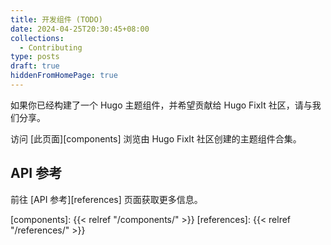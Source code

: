 ```yaml
---
title: 开发组件 (TODO)
date: 2024-04-25T20:30:45+08:00
collections:
  - Contributing
type: posts
draft: true
hiddenFromHomePage: true
---
```


如果你已经构建了一个 Hugo 主题组件，并希望贡献给 Hugo FixIt 社区，请与我们分享。

<!--more-->

访问 [此页面][components] 浏览由 Hugo FixIt 社区创建的主题组件合集。

## API 参考

前往 [API 参考][references] 页面获取更多信息。

<!-- link reference definition -->
[components]: {{< relref "/components/" >}}
[references]: {{< relref "/references/" >}}
